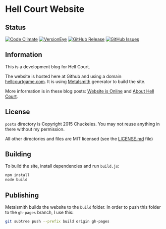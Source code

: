 # Hell Court Website

## Status

[![Code Climate](https://img.shields.io/codeclimate/github/chuckeles/hellcourtgame.com.svg?style=flat-square)](https://codeclimate.com/github/chuckeles/hellcourtgame.com)
[![VersionEye](https://img.shields.io/versioneye/d/user/projects/55f07d031e87ad001400044e.svg?style=flat-square)](https://www.versioneye.com/user/projects/55f07d031e87ad001400044e)
[![GitHub Release](https://img.shields.io/github/release/chuckeles/hellcourtgame.com.svg?style=flat-square)](https://github.com/chuckeles/hellcourtgame.com/releases/latest)
[![GitHub Issues](https://img.shields.io/github/issues/chuckeles/hellcourtgame.com.svg?style=flat-square)](https://github.com/chuckeles/hellcourtgame.com/issues)

## Information

This is a development blog for Hell Court.

The website is hosted here at Github and using a domain [hellcourtgame.com](http://hellcourtgame.com/). It is using [Metalsmith](http://www.metalsmith.io/) generator to build the site.

More information is in these blog posts: [Website is Online](http://hellcourtgame.com/blog/website-is-online/) and [About Hell Court](http://hellcourtgame.com/blog/about-hell-court/).

## License

`posts` directory is Copyright 2015 Chuckeles. You may not reuse anything in there without my permission.

All other directories and files are MIT licensed (see the [LICENSE.md](https://github.com/chuckeles/hellcourtgame.com/blob/master/LICENSE.md) file)

## Building

To build the site, install dependencies and run `build.js`:

```sh
npm install
node build
```

## Publishing

Metalsmith builds the website to the `build` folder. In order to push this folder to the `gh-pages` branch, I use this:

```sh
git subtree push --prefix build origin gh-pages
```
